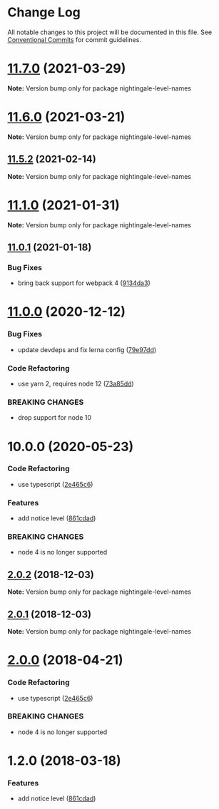 # Change Log

All notable changes to this project will be documented in this file.
See [Conventional Commits](https://conventionalcommits.org) for commit guidelines.

# [11.7.0](https://github.com/christophehurpeau/nightingale/compare/v11.6.0...v11.7.0) (2021-03-29)

**Note:** Version bump only for package nightingale-level-names





# [11.6.0](https://github.com/christophehurpeau/nightingale/compare/v11.5.4...v11.6.0) (2021-03-21)

**Note:** Version bump only for package nightingale-level-names





## [11.5.2](https://github.com/christophehurpeau/nightingale/compare/v11.5.1...v11.5.2) (2021-02-14)

**Note:** Version bump only for package nightingale-level-names





# [11.1.0](https://github.com/christophehurpeau/nightingale/compare/v11.0.5...v11.1.0) (2021-01-31)

**Note:** Version bump only for package nightingale-level-names





## [11.0.1](https://github.com/christophehurpeau/nightingale/compare/v11.0.0...v11.0.1) (2021-01-18)


### Bug Fixes

* bring back support for webpack 4 ([9134da3](https://github.com/christophehurpeau/nightingale/commit/9134da3b85fb46da826c4f59631942373b51f592))





# [11.0.0](https://github.com/christophehurpeau/nightingale/compare/v10.0.1...v11.0.0) (2020-12-12)


### Bug Fixes

* update devdeps and fix lerna config ([79e97dd](https://github.com/christophehurpeau/nightingale/commit/79e97dd8ad0750a2e5871d9fdeee49de1668bf77))


### Code Refactoring

* use yarn 2, requires node 12 ([73a85dd](https://github.com/christophehurpeau/nightingale/commit/73a85ddc37dbfe53b80fd6feea6cbd31874ea771))


### BREAKING CHANGES

* drop support for node 10





# 10.0.0 (2020-05-23)


### Code Refactoring

* use typescript ([2e465c6](https://github.com/nightingalejs/nightingale-level-names/commit/2e465c6))


### Features

* add notice level ([861cdad](https://github.com/nightingalejs/nightingale-level-names/commit/861cdad))


### BREAKING CHANGES

* node 4 is no longer supported





## [2.0.2](https://github.com/nightingalejs/nightingale-level-names/compare/nightingale-level-names@2.0.1...nightingale-level-names@2.0.2) (2018-12-03)

**Note:** Version bump only for package nightingale-level-names





## [2.0.1](https://github.com/nightingalejs/nightingale-level-names/compare/nightingale-level-names@2.0.0...nightingale-level-names@2.0.1) (2018-12-03)

**Note:** Version bump only for package nightingale-level-names





<a name="2.0.0"></a>
# [2.0.0](https://github.com/nightingalejs/nightingale-level-names/compare/nightingale-level-names@1.2.0...nightingale-level-names@2.0.0) (2018-04-21)


### Code Refactoring

* use typescript ([2e465c6](https://github.com/nightingalejs/nightingale-level-names/commit/2e465c6))


### BREAKING CHANGES

* node 4 is no longer supported





<a name="1.2.0"></a>
# 1.2.0 (2018-03-18)


### Features

* add notice level ([861cdad](https://github.com/nightingalejs/nightingale-level-names/commit/861cdad))
